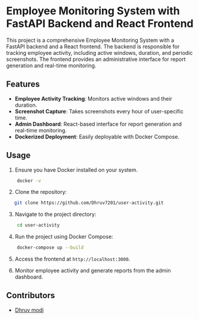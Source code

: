 # Employee Monitoring System with FastAPI Backend and React Frontend

This project is a comprehensive Employee Monitoring System with a FastAPI backend and a React frontend. The backend is responsible for tracking employee activity, including active windows, duration, and periodic screenshots. The frontend provides an administrative interface for report generation and real-time monitoring.

## Features

- **Employee Activity Tracking**: Monitors active windows and their duration.
- **Screenshot Capture**: Takes screenshots every hour of user-specific time.
- **Admin Dashboard**: React-based interface for report generation and real-time monitoring.
- **Dockerized Deployment**: Easily deployable with Docker Compose.

## Usage

1. Ensure you have Docker installed on your system.

```bash
    docker -v
```

2. Clone the repository:

```bash
   git clone https://github.com/Dhruv7201/user-activity.git
```

3. Navigate to the project directory:

```bash
    cd user-activity
```

4. Run the project using Docker Compose:

```bash
    docker-compose up --build
```

5. Access the frontend at `http://localhost:3000`.

6. Monitor employee activity and generate reports from the admin dashboard.

## Contributors

- [Dhruv modi](www.github.com/Dhruv7201)
